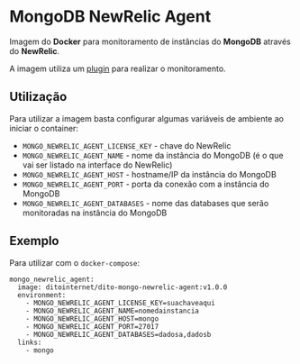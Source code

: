 # MongoDB NewRelic Agent
Imagem do __Docker__ para monitoramento de instâncias do __MongoDB__ através do __NewRelic__.

A imagem utiliza um [plugin](https://github.com/MeetMe/newrelic-plugin-agent) para realizar o monitoramento.

## Utilização
Para utilizar a imagem basta configurar algumas variáveis de ambiente ao iniciar o container:

- `MONGO_NEWRELIC_AGENT_LICENSE_KEY` - chave do NewRelic
- `MONGO_NEWRELIC_AGENT_NAME` - nome da instância do MongoDB (é o que vai ser listado na interface do NewRelic)
- `MONGO_NEWRELIC_AGENT_HOST` - hostname/IP da instância do MongoDB
- `MONGO_NEWRELIC_AGENT_PORT` - porta da conexão com a instância do MongoDB
- `MONGO_NEWRELIC_AGENT_DATABASES` - nome das databases que serão monitoradas na instância do MongoDB

## Exemplo
Para utilizar com o `docker-compose`:

```
mongo_newrelic_agent:
  image: ditointernet/dito-mongo-newrelic-agent:v1.0.0
  environment:
    - MONGO_NEWRELIC_AGENT_LICENSE_KEY=suachaveaqui
    - MONGO_NEWRELIC_AGENT_NAME=nomedainstancia
    - MONGO_NEWRELIC_AGENT_HOST=mongo
    - MONGO_NEWRELIC_AGENT_PORT=27017
    - MONGO_NEWRELIC_AGENT_DATABASES=dadosa,dadosb
  links:
    - mongo
```
